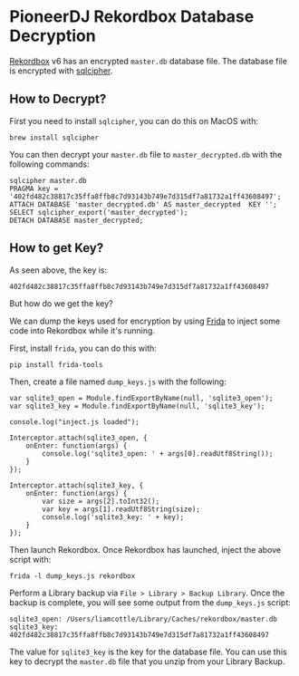 # PioneerDJ Rekordbox Database Decryption

[Rekordbox](https://rekordbox.com) v6 has an encrypted `master.db` database file. The database file is encrypted with [sqlcipher](https://www.zetetic.net/sqlcipher/sqlcipher-api/#sqlcipher_export).

## How to Decrypt?

First you need to install `sqlcipher`, you can do this on MacOS with:

```
brew install sqlcipher
```

You can then decrypt your `master.db` file to `master_decrypted.db` with the following commands:

```
sqlcipher master.db
PRAGMA key = '402fd482c38817c35ffa8ffb8c7d93143b749e7d315df7a81732a1ff43608497';
ATTACH DATABASE 'master_decrypted.db' AS master_decrypted  KEY '';
SELECT sqlcipher_export('master_decrypted');
DETACH DATABASE master_decrypted;
```

## How to get Key?

As seen above, the key is:

```
402fd482c38817c35ffa8ffb8c7d93143b749e7d315df7a81732a1ff43608497
```

But how do we get the key?

We can dump the keys used for encryption by using [Frida](https://frida.re) to inject some code into Rekordbox while it's running.

First, install `frida`, you can do this with:

```
pip install frida-tools
```


Then, create a file named `dump_keys.js` with the following:

```
var sqlite3_open = Module.findExportByName(null, 'sqlite3_open');
var sqlite3_key = Module.findExportByName(null, 'sqlite3_key');

console.log("inject.js loaded");

Interceptor.attach(sqlite3_open, {
    onEnter: function(args) {
        console.log('sqlite3_open: ' + args[0].readUtf8String());
    }
});

Interceptor.attach(sqlite3_key, {
    onEnter: function(args) {
        var size = args[2].toInt32();
        var key = args[1].readUtf8String(size);
        console.log('sqlite3_key: ' + key);
    }
});
```

Then launch Rekordbox. Once Rekordbox has launched, inject the above script with:

```
frida -l dump_keys.js rekordbox
```

Perform a Library backup via `File > Library > Backup Library`. Once the backup is complete, you will see some output from the `dump_keys.js` script:

```
sqlite3_open: /Users/liamcottle/Library/Caches/rekordbox/master.db
sqlite3_key: 402fd482c38817c35ffa8ffb8c7d93143b749e7d315df7a81732a1ff43608497
```

The value for `sqlite3_key` is the key for the database file. You can use this key to decrypt the `master.db` file that you unzip from your Library Backup.